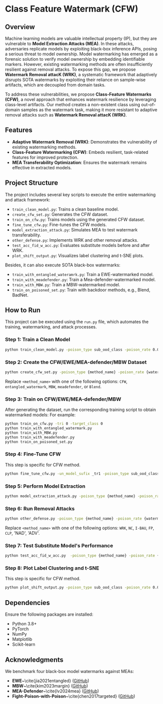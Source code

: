 # Class Feature Watermark (CFW)

## Overview
Machine learning models are valuable intellectual property (IP), but they are vulnerable to **Model Extraction Attacks (MEA)**. In these attacks, adversaries replicate models by exploiting black-box inference APIs, posing a serious threat to model ownership. Model watermarking has emerged as a forensic solution to verify model ownership by embedding identifiable markers. However, existing watermarking methods are often insufficiently resilient against removal attacks. To expose this gap, we propose **Watermark Removal attacK (WRK)**, a systematic framework that adaptively disrupts SOTA watermarks by exploiting their reliance on sample-wise artifacts, which are decoupled from domain tasks.

To address these vulnerabilities, we propose **Class-Feature Watermarks (CFW)**, a novel approach that enhances watermark resilience by leveraging class-level artifacts. Our method creates a non-existent class using out-of-domain samples as the watermark task, making it more resistant to adaptive removal attacks such as **Watermark Removal attacK (WRK)**.

## Features
- **Adaptive Watermark Removal (WRK)**: Demonstrates the vulnerability of existing watermarking methods.
- **Class-Feature Watermarking (CFW)**: Embeds resilient, task-related features for improved protection.
- **MEA Transferability Optimization**: Ensures the watermark remains effective in extracted models.

## Project Structure
The project includes several key scripts to execute the entire watermarking and attack framework:
- `train_clean_model.py`: Trains a clean baseline model.
- `create_cfw_set.py`: Generates the CFW dataset.
- `train_on_cfw.py`: Trains models using the generated CFW dataset.
- `fine_tune_cfw.py`: Fine-tunes the CFW models.
- `model_extraction_attack.py`: Simulates MEA to test watermark transferability.
- `other_defense.py`: Implements WRK and other removal attacks.
- `test_acc_fid_w_acc.py`: Evaluates substitute models before and after WRK.
- `plot_shift_output.py`: Visualizes label clustering and t-SNE plots.
  
Besides, it can also execute SOTA black-box watermarks:
- `train_with_entangled_wateramrk.py`: Train a EWE-watermarked model.
- `train_with_meadefender.py`: Train a Mea-defender-watermarked model.
- `train_with_MBW.py`: Train a MBW-watermarked model.
- `train_on_poisoned_set.py`: Train with backdoor methods, e.g., Blend, BadNet.

## How to Run
This project can be executed using the `run.py` file, which automates the training, watermarking, and attack processes.

### Step 1: Train a Clean Model
```bash
python train_clean_model.py -poison_type sub_ood_class -poison_rate 0.002
```

### Step 2: Create the CFW/EWE/MEA-defender/MBW Dataset

```bash
python create_cfw_set.py -poison_type {method_name} -poison_rate {watermark_rate}
```

Replace `<method_name>` with one of the following options: `CFW`, `entangled_watermark`, `MBW`, `meadefender`, or `Blend`.

### Step 3: Train on CFW/EWE/MEA-defender/MBW
After generating the dataset, run the corresponding training script to obtain watermarked models:
For example:
```bash
python train_on_cfw.py -tri 0 -target_class 0
python train_with_entangled_watermark.py
python train_with_MBW.py
python train_with_meadefender.py
python train_on_poisoned_set.py
```

### Step 4: Fine-Tune CFW
This step is specific for CFW method.
```bash
python fine_tune_cfw.py -un_model_sufix _tr1 -poison_type sub_ood_class -poison_rate 0.002 -tri 0 -target_class 0
```

### Step 5: Perform Model Extraction
```bash
python model_extraction_attack.py -poison_type {method_name} -poison_rate {watermark_rate} -model model_unlearned_sub_10_tri0_cls0_tr1.pt -mea_type pb
```

### Step 6: Run Removal Attacks
```bash
python other_defense.py -poison_type {method_name} -poison_rate {watermark_rate} -defense {removal_method} -model extract_pb_{victim_model_name}.pt -wmr_lr 0.0001
```

Replace `<method_name>` with one of the following options: `WRK`, `NC`, `I-BAU`, `FP`, `CLP`, 'NAD', 'ADV'.

### Step 7: Test Substitute Model's Performance
```bash
python test_acc_fid_w_acc.py  -poison_type {method_name} -poison_rate {watermark_rate} -model {removal_method}_extract_pb_{victim_model_name}.pt -victim_model {victim_model_name}.pt
```

### Step 8: Plot Label Clustering and t-SNE
This step is specific for CFW method.
```bash
python plot_shift_output.py -poison_type sub_ood_class -poison_rate 0.002 -model WMR_extract_pb_model_unlearned_sub_10_tri0_cls0_tr1_lr0.0001.pt
```

## Dependencies
Ensure the following packages are installed:
- Python 3.8+
- PyTorch
- NumPy
- Matplotlib
- Scikit-learn

## Acknowledgments
We benchmark four black-box model watermarks against MEAs: 
- **EWE**~\cite{jia2021entangled} ([GitHub](https://github.com/cleverhans-lab/entangled-watermark))
- **MBW**~\cite{kim2023margin} ([GitHub](https://github.com/matbambbang/margin-based-watermarking))
- **MEA-Defender**~\cite{lv2024mea} ([GitHub](https://github.com/lvpeizhuo/MEA-Defender))
- **Fight-Poison-with-Poison**~\cite{chen2017targeted} ([GitHub](https://github.com/Unispac/Fight-Poison-With-Poison))


